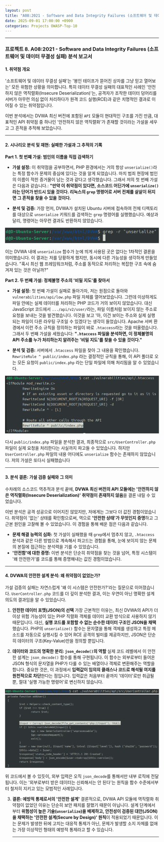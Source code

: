 ```yaml
---
layout: post
title: "A08:2021 - Software and Data Integrity Failures (소프트웨어 및 데이터 무결성 실패) 분석 보고서"
date: 2025-09-01 17:00:00 +0900
categories: Projects OWASP-Top-10
---
```

---

### **프로젝트 8. A08:2021 - Software and Data Integrity Failures (소프트웨어 및 데이터 무결성 실패) 분석 보고서**

#### **1. 취약점 개요**

'소프트웨어 및 데이터 무결성 실패'는 '봉인 테이프가 뜯어진 상자를 그냥 믿고 열어보는' 모든 위험한 상황을 의미합니다. 특히 데이터 무결성 실패의 대표적인 사례인 '안전하지 않은 역직렬화(Insecure Deserialization)'는, 공격자가 조작한 데이터 덩어리를 서버가 아무런 의심 없이 처리하다가 원격 코드 실행(RCE)과 같은 치명적인 결과로 이어질 수 있는 취약점입니다.

이번 분석에서는 DVWA 최신 버전에 포함된 `API` 모듈이 현대적인 구조를 가진 만큼, 대표적인 API 취약점 중 하나인 '안전하지 않은 역직렬화'가 존재할 것이라는 가설을 세우고 그 흔적을 추적해 보았습니다.

---

#### **2. 시나리오 분석 및 재현: 실패한 가설과 그 추적의 기록**

**Part 1. 첫 번째 가설: 범인의 이름을 직접 검색하기**

*   **가설 설정:**
이 취약점을 공부하면서, PHP 환경에서는 거의 항상 `unserialize()`라는 특정 함수가 문제의 중심에 있다는 것을 알게 되었습니다. 마치 범죄 현장에 범인의 이름이 적힌 증거물이 남는 것과 같다고 생각했습니다. 그래서 저의 첫 번째 가설은 다음과 같습니다.: **"만약 이 취약점이 있다면, 소스코드 어딘가에 `unserialize()`라는 단어가 반드시 있을 것이다. 리눅스의 `grep` 명령어로 서버 전체를 샅샅이 뒤지면 그 흔적을 찾을 수 있을 것이다.**

*   **분석 및 검증:**
가장 먼저, DVWA가 설치된 Ubuntu 서버에 접속하여 전체 디렉토리를 대상으로 `unserialize` 키워드를 검색하는 `grep` 명령어를 실행했습니다. 예상과 달리, 명령어는 아무런 결과도 반환하지 않았습니다.

   ![unserialize](/assets/images/A08_P1-1.png)

이는 DVWA 내에 `unserialize` 함수가 눈에 띄게 사용된 곳은 없다는 1차적인 결론을 의미했습니다. 이 결과는 저를 당황하게 했지만, 동시에 다른 가능성을 생각하게 만들었습니다. "혹시 최신 웹 프레임워크처럼, 주소를 동적으로 처리하는 복잡한 구조 속에 숨겨져 있는 것은 아닐까?"

**Part 2. 두 번째 가설: 정체불명 주소의 '비밀 지도'를 찾아서**

*   **가설 설정:**
첫 번째 가설이 실패로 돌아가자, 저는 원점으로 돌아와 `vulnerabilities/api/low.php` 파일 자체를 열어보았습니다. 그런데 이상하게도 파일 안에는 실제 데이터를 처리하는 PHP 코드가 거의 보이지 않았습니다. 대신 JavaScript 코드에서 `.../api/v2/user/`라는, 파일 이름처럼 보이지 않는 주소로 요청을 보내는 것을 발견했습니다. 이것을 보고 '아, 이건 보이는 주소와 실제 실행되는 파일이 다른 라우팅 구조일 수 있겠다'는 생각이 들었습니다. Apache 서버 환경에서 이런 주소 규칙을 정의하는 파일이 바로 `.htaccess`라는 것을 떠올렸습니다. 그래서 두 번째 가설을 세웠습니다: **"`.htaccess` 파일을 분석하면, 이 정체불명의 API 주소를 누가 처리하는지 알려주는 '비밀 지도'를 찾을 수 있을 것이다."**

*   **분석 및 검증:**
서버에서 `.htaccess` 파일을 찾아 그 내용을 확인했습니다. `RewriteRule ^ public/index.php` 라는 결정적인 규칙을 통해, 이 API 폴더로 오는 모든 요청이 `public/index.php` 라는 단일 파일에 의해 처리됨을 알 수 있었습니다.

   ![RewriteRule](/assets/images/A08_P2-2.png)

다시 `public/index.php` 파일을 분석한 결과, 최종적으로 `src/UserController.php` 파일이 실제 요청을 처리한다는 사실까지 파고들 수 있었습니다. 하지만 `UserController.php` 파일의 내용 어디에도 `unserialize` 함수는 존재하지 않았습니다. 저의 가설은 또다시 실패했습니다

---

#### **3. 분석 결론: 가설 검증 실패와 그 의미**

수차례의 소스코드 역추적과 분석 끝에, **DVWA 최신 버전의 API 모듈에는 '안전하지 않은 역직렬화(Insecure Deserialization)' 취약점이 존재하지 않음**을 결론 내릴 수 있었습니다.

이번 분석은 공격 성공으로 이어지진 않았지만, 저에게는 그보다 더 값진 경험이었습니다. 취약점이 '없는' 상태를 확인함으로써, 역으로 **'안전한 상태'가 무엇인지 증명**하고 그 근본 원인을 고찰해 볼 수 있었습니다. 이 경험을 통해 배운 점은 다음과 같습니다.

*   **문제 해결 능력의 심화:** 첫 가설이 실패했을 때 `grep`에서 멈추지 않고, `.htaccess` 분석과 같은 다른 방법으로 계속해서 파고드는 경험을 통해, 눈에 보이지 않는 문제의 본질에 접근하는 분석력을 기를 수 있었습니다.
*   **'안전함'에 대한 증명:** 이번 분석은 단순히 취약점을 찾는 것을 넘어, 특정 시스템이 '왜 안전한가'를 코드를 통해 증명해내는 값진 경험이었습니다.

---

#### **4. DVWA의 안전한 설계 분석: 왜 취약점이 없었는가?**

가설 검증의 실패는 자연스럽게 '왜 이 시스템은 안전한가?'라는 질문으로 이어졌습니다. `UserController.php` 코드를 더 깊이 분석한 결과, 이는 우연이 아닌 명확한 설계 의도의 결과임을 알 수 있었습니다.

1.  **안전한 데이터 포맷(JSON)의 선택**
가장 근본적인 이유는, 최신 DVWA의 API가 더 이상 위험 가능성이 있는 PHP 직렬화 객체를 데이터 교환 방식으로 사용하지 않기 때문입니다. 대신, **실행 코드를 포함할 수 없는 순수한 데이터 구조인 JSON을 채택**했습니다. PHP의 `unserialize()` 함수는 문자열을 통해 객체를 생성하고 특정 메소드를 자동으로 실행시킬 수 있어 RCE 공격의 빌미를 제공하지만, JSON은 단순히 데이터의 구조(Key-Value)만을 정의할 뿐입니다.

2.  **데이터와 코드의 명확한 분리: `json_decode()`의 역할**
실제 코드 레벨에서 이 안전한 설계는 `json_decode()` 함수를 통해 구현됩니다. 이 함수는 외부로부터 들어온 JSON 형식의 문자열을 PHP가 다룰 수 있는 배열이나 객체로 변환해주는 역할을 합니다. 중요한 것은, 이 과정에서 **입력값이 임의의 클래스나 코드로 해석될 여지를 원천적으로 차단**한다는 점입니다. 입력값은 처음부터 끝까지 '데이터'로만 취급될 뿐, 절대 '실행 가능한 명령어'로 변신하지 않습니다.

   ![UserController.php](/assets/images/A08_P3-1.png)
   ![json_decode](/assets/images/A08_P3-2.png)

위 코드에서 볼 수 있듯이, 외부 입력은 오직 `json_decode`를 통해서만 내부 로직에 전달됩니다. 이는 '외부로부터 받은 데이터는 신뢰해서는 안 된다'는 원칙을 함수 수준에서부터 철저히 지키고 있는 모범적인 사례입니다.

3.  **결론: 예방적 통제로서의 '안전한 설계'**
결론적으로, DVWA API 모듈에 역직렬화 취약점이 없었던 이유는 단순히 보안 패치를 잘했기 때문이 아닙니다. 설계 단계에서부터 **위험성이 높은 기술(`unserialize`)을 배제하고, 안전성이 검증된 대안(JSON)을 채택하는 '안전한 설계(Secure by Design)' 원칙**이 적용되었기 때문입니다. 이는 문제가 발생한 뒤에 고치는 대응적 통제가 아닌, 문제가 발생할 소지 자체를 없애는 가장 이상적인 형태의 예방적 통제라고 할 수 있습니다.

    ---
